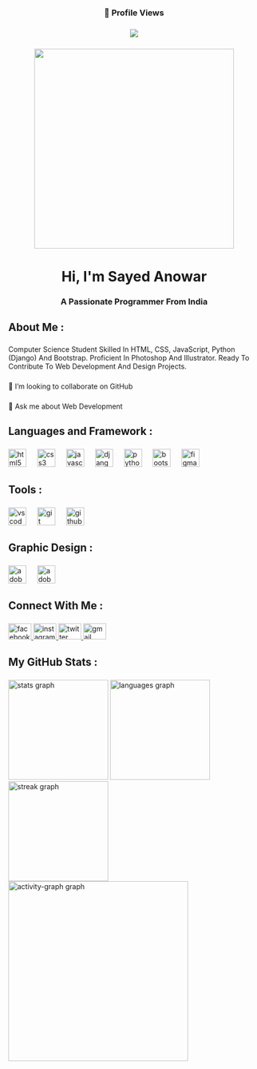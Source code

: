 <h3 align="center">👀 Profile Views</h3>

###

<div align="center">
  <img src="https://profile-counter.glitch.me/sayedanowar/count.svg?"  />
</div>

###

<div align="center">
  <img height="400" src="https://sayedanowar.vercel.app/static/home/pp.webp"  />
</div>

###

<h1 align="center">Hi, I'm Sayed Anowar</h1>

###

<h3 align="center">A Passionate Programmer From India</h3>

###

<h2 align="left">About Me :</h2>

###

<p align="left">Computer Science Student Skilled In HTML, CSS, JavaScript, Python (Django) And Bootstrap. Proficient In Photoshop And Illustrator. Ready To Contribute To Web Development And Design Projects.</p>

###

<p align="left">🤝 I’m looking to collaborate on GitHub</p>

###

<p align="left">💬 Ask me about Web Development</p>

###

<h2 align="left">Languages and Framework :</h2>

###

<div align="left">
  <img src="https://cdn.jsdelivr.net/gh/devicons/devicon/icons/html5/html5-original.svg" height="36" alt="html5 logo"  />
  <img width="14" />
  <img src="https://cdn.jsdelivr.net/gh/devicons/devicon/icons/css3/css3-original.svg" height="36" alt="css3 logo"  />
  <img width="14" />
  <img src="https://cdn.jsdelivr.net/gh/devicons/devicon/icons/javascript/javascript-original.svg" height="36" alt="javascript logo"  />
  <img width="14" />
  <img src="https://cdn.jsdelivr.net/gh/devicons/devicon/icons/django/django-plain.svg" height="36" alt="django logo"  />
  <img width="14" />
  <img src="https://cdn.jsdelivr.net/gh/devicons/devicon/icons/python/python-original.svg" height="36" alt="python logo"  />
  <img width="14" />
  <img src="https://skillicons.dev/icons?i=bootstrap" height="36" alt="bootstrap logo"  />
  <img width="14" />
  <img src="https://cdn.jsdelivr.net/gh/devicons/devicon/icons/figma/figma-original.svg" height="36" alt="figma logo"  />
</div>

###

<h2 align="left">Tools :</h2>

###

<div align="left">
  <img src="https://cdn.jsdelivr.net/gh/devicons/devicon/icons/vscode/vscode-original.svg" height="36" alt="vscode logo"  />
  <img width="14" />
  <img src="https://cdn.jsdelivr.net/gh/devicons/devicon/icons/git/git-original.svg" height="36" alt="git logo"  />
  <img width="14" />
  <img src="https://skillicons.dev/icons?i=github" height="36" alt="github logo"  />
</div>

###

<h2 align="left">Graphic Design :</h2>

###

<div align="left">
  <img src="https://skillicons.dev/icons?i=ps" height="36" alt="adobephotoshop logo"  />
  <img width="14" />
  <img src="https://skillicons.dev/icons?i=ai" height="36" alt="adobeillustrator logo"  />
</div>

###

<h2 align="left">Connect With Me :</h2>

###

<div align="left">
  <a href="https://www.facebook.com/iamsayedanowar" target="_blank">
    <img src="https://raw.githubusercontent.com/maurodesouza/profile-readme-generator/master/src/assets/icons/social/facebook/default.svg" width="46" height="32" alt="facebook logo"  />
  </a>
  <a href="https://www.instagram.com/iamsayedanowar/" target="_blank">
    <img src="https://raw.githubusercontent.com/maurodesouza/profile-readme-generator/master/src/assets/icons/social/instagram/default.svg" width="46" height="32" alt="instagram logo"  />
  </a>
  <a href="https://twitter.com/IamSayedAnowar" target="_blank">
    <img src="https://raw.githubusercontent.com/maurodesouza/profile-readme-generator/master/src/assets/icons/social/twitter/default.svg" width="46" height="32" alt="twitter logo"  />
  </a>
  <a href="mailto:dev.sayedanowar@gmail.com" target="_blank">
    <img src="https://raw.githubusercontent.com/maurodesouza/profile-readme-generator/master/src/assets/icons/social/gmail/default.svg" width="46" height="32" alt="gmail logo"  />
  </a>
</div>

###

<h2 align="left">My GitHub Stats :</h2>

###

<div align="left">
  <img src="https://github-readme-stats.vercel.app/api?username=sayedanowar&hide_title=false&hide_rank=false&show_icons=true&include_all_commits=true&count_private=true&disable_animations=false&theme=dark&locale=en&hide_border=true&order=1" height="200" alt="stats graph"  />
  <img src="https://github-readme-stats.vercel.app/api/top-langs?username=sayedanowar&locale=en&hide_title=false&layout=compact&card_width=320&langs_count=5&theme=dark&hide_border=true&order=2" height="200" alt="languages graph"  />
  <img src="https://streak-stats.demolab.com?user=sayedanowar&locale=en&mode=daily&theme=dark&hide_border=true&border_radius=5&order=3" height="200" alt="streak graph"  />
  <img src="https://github-readme-activity-graph.vercel.app/graph?username=sayedanowar&radius=16&area=true&order=5&bg_color=151515&color=FFFFFF&title_color=FFFFFF&line=32F569&point=FFFFFF&area_color=CEFDDB&hide_border=true" height="360" alt="activity-graph graph"  />
</div>

###
